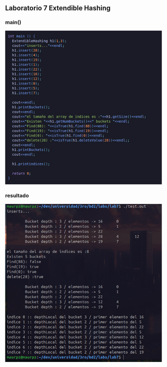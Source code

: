 ## Laboratorio 7 Extendible Hashing
### main()
![alt text](image-1.png)
### resultado
![resultado](image.png)